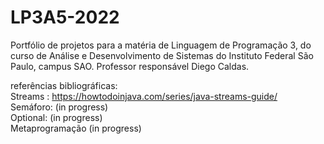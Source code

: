 # LP3A5-2022
Portfólio de projetos para a matéria de Linguagem de Programação 3, do curso de Análise e Desenvolvimento de Sistemas do Instituto Federal São Paulo, campus SAO.
Professor responsável Diego Caldas.


referências bibliográficas: 
<br>
Streams : https://howtodoinjava.com/series/java-streams-guide/
<br>
Semáforo: (in progress)
<br>
Optional: (in progress)
<br>
Metaprogramação (in progress)

